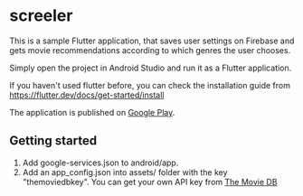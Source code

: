 # screeler

This is a sample Flutter application, that saves user settings on Firebase and gets movie recommendations according to which genres the user chooses.

Simply open the project in Android Studio and run it as a Flutter application.

If you haven't used flutter before, you can check the installation guide from https://flutter.dev/docs/get-started/install

The application is published on [Google Play](https://play.google.com/store/apps/details?id=com.omedacore.screeler).

## Getting started
1. Add google-services.json to android/app.
2. Add an app_config.json into assets/ folder with the key "themoviedbkey". You can get your own API key from [The Movie DB](https://www.themoviedb.org/documentation/api)
